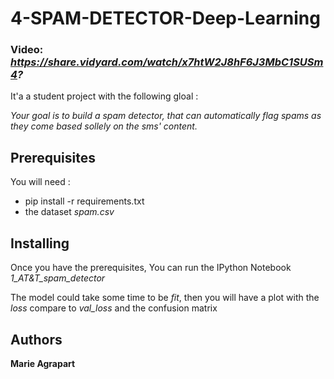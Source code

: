 # 4-SPAM-DETECTOR-Deep-Learning

### Video: *https://share.vidyard.com/watch/x7htW2J8hF6J3MbC1SUSm4?*

It'a a student project with the following gloal : 

*Your goal is to build a spam detector, that can automatically flag spams as they come based sollely on the sms' content.*

## Prerequisites

You will need : 
- pip install -r requirements.txt 
- the dataset *spam.csv*

## Installing 

Once you have the prerequisites, 
You can run the IPython Notebook *1_AT&T_spam_detector*
 
The model could take some time to be *fit*, then you will have a plot with the *loss* compare to *val_loss* and the confusion matrix 


## Authors

**Marie Agrapart** 


